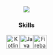 
<div align="center">


<img src="https://github-readme-stats.vercel.app/api/top-langs/?username=qguxxi&theme=dark&hide_border=true&include_all_commits=true&count_private=false&layout=compact" />

<!-- Proudly created with GPRM ( https://gprm.itsvg.in ) -->

### Skills

<p align="center">
<a href="https://kotlinlang.org/" target="_blank" rel="noreferrer"><img src="https://raw.githubusercontent.com/danielcranney/readme-generator/main/public/icons/skills/kotlin-colored.svg" width="36" height="36" alt="Kotlin" /></a><a 
                                                                                                                                                                                                                                       href="https://www.oracle.com/java/" target="_blank" rel="noreferrer"><img src="https://raw.githubusercontent.com/danielcranney/readme-generator/main/public/icons/skills/java-colored.svg" width="36" height="36" alt="Java" /></a><a 
                                                                                                                                                                                                                                                                                                                                                                                                                                                                            href="https://firebase.google.com/" target="_blank" rel="noreferrer"><img src="https://raw.githubusercontent.com/danielcranney/readme-generator/main/public/icons/skills/firebase-colored.svg" width="36" height="36" alt="Firebase" /></a><a 
                                                                         
